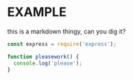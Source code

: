 # EXAMPLE 

this is a markdown thingy, can you dig it? 

```javascript 
const express = require('express');

function pleasework() {
  console.log('please');
}

```
